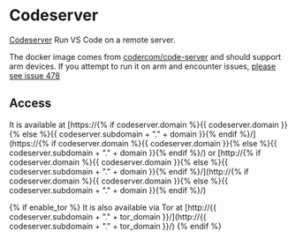# Codeserver

[Codeserver](https://github.com/cdr/code-server) Run VS Code on a remote server.

The docker image comes from [codercom/code-server](https://hub.docker.com/r/codercom/code-server) and should support arm devices.
If you attempt to run it on arm and encounter issues,
[please see issue 478](https://github.com/denis-ev/VivumLab/-/issues/478)

## Access

It is available at [https://{% if codeserver.domain %}{{ codeserver.domain }}{% else %}{{ codeserver.subdomain + "." + domain }}{% endif %}/](https://{% if codeserver.domain %}{{ codeserver.domain }}{% else %}{{ codeserver.subdomain + "." + domain }}{% endif %}/) or [http://{% if codeserver.domain %}{{ codeserver.domain }}{% else %}{{ codeserver.subdomain + "." + domain }}{% endif %}/](http://{% if codeserver.domain %}{{ codeserver.domain }}{% else %}{{ codeserver.subdomain + "." + domain }}{% endif %}/)

{% if enable_tor %}
It is also available via Tor at [http://{{ codeserver.subdomain + "." + tor_domain }}/](http://{{ codeserver.subdomain + "." + tor_domain }}/)
{% endif %}
